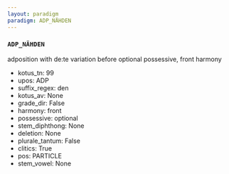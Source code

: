 ```yaml
---
layout: paradigm
paradigm: ADP_NÄHDEN
---
```

### ` ADP_NÄHDEN `

adposition with de:te variation before optional possessive, front harmony
* kotus_tn: 99
* upos: ADP
* suffix_regex: den
* kotus_av: None
* grade_dir: False
* harmony: front
* possessive: optional
* stem_diphthong: None
* deletion: None
* plurale_tantum: False
* clitics: True
* pos: PARTICLE
* stem_vowel: None
